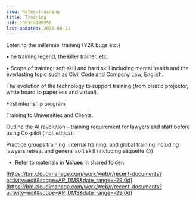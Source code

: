 ```yaml
---
slug: Notes:training
title: Training
uid: 10b31a18995b
last-updated: 2025-08-21
---
```


Entering the millennial training (Y2K bugs etc.)

• he training legend, the killer trainer, etc.

• Scope of training: soft skill and hard skill including mental health and the everlasting topic such as Civil Code and Company Law, English.

The evolution of the technology to support training (from plastic projector, white board to paperless and virtual).

First internship program

Training to Universities and Clients.

Outline the AI revolution – training requirement for lawyers and staff before using Co-pilot (incl. ethics).

Practice groups training, internal training, and global training including lawyers retreat and general soft skill (including etiquette 😊)

- Refer to materials in **Values** in shared folder:
    

[https://bm.cloudimanage.com/work/web/r/recent-documents?activity=edit&scope=AP_DMS&date_range=-29:0d](https://bm.cloudimanage.com/work/web/r/recent-documents?activity=edit&scope=AP_DMS&date_range=-29:0d)